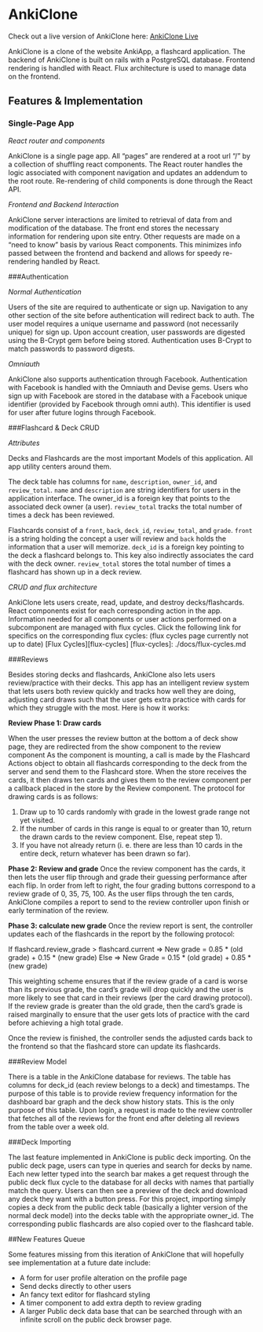 # AnkiClone

Check out a live version of AnkiClone here:
[AnkiClone Live][heroku]

[heroku]: https://anki-clone.herokuapp.com/#/auth?_k=2sv0x7

AnkiClone is a clone of the website AnkiApp, a flashcard application. The
backend of AnkiClone is built on rails with a PostgreSQL database. Frontend
rendering is handled with React. Flux architecture is used to manage data on the
frontend.

## Features & Implementation

### Single-Page App

*React router and components*

AnkiClone is a single page app. All “pages” are rendered at a root url “/” by a
collection of shuffling react components. The React router handles the logic
associated with component navigation and updates an addendum to the root route.
Re-rendering of child components is done through the React API.

*Frontend and Backend Interaction*

AnkiClone server interactions are limited to retrieval of data from and
modification of the database. The front end stores the necessary information for
rendering upon site entry. Other requests are made on a “need to know” basis by
various React components. This minimizes info passed between the frontend
and backend and allows for speedy re-rendering handled by React.

###Authentication

*Normal Authentication*

Users of the site are required to authenticate or sign up. Navigation to any
other section of the site before authentication will redirect back to auth. The
user model requires a unique username and password (not necessarily unique) for
sign up. Upon account creation, user passwords are digested using the B-Crypt
gem before being stored. Authentication uses B-Crypt to match passwords to
password digests.

*Omniauth*

AnkiClone also supports authentication through Facebook. Authentication with
Facebook is handled with the Omniauth and Devise gems. Users who sign up with
Facebook are stored in the database with a Facebook unique identifier (provided
by Facebook through omni auth). This identifier is used for user after future
logins through Facebook.

###Flashcard & Deck CRUD

*Attributes*

Decks and Flashcards are the most important Models of this application. All app
utility centers around them.

The deck table has columns for `name`, `description`, `owner_id`, and
`review_total`. `name` and `description` are string identifiers for users in the
application interface. The owner_id is a foreign key that points to the
associated deck owner (a user). `review_total` tracks the total number of times
a deck has been reviewed.

Flashcards consist of a `front`, `back`, `deck_id`, `review_total`, and `grade`.
`front` is a string holding the concept a user will review and `back` holds the
information that a user will memorize. `deck_id` is a foreign key pointing to
the deck a flashcard belongs to. This key also indirectly associates the card
with the deck owner. `review_total` stores the total number of times a flashcard
has shown up in a deck review.

*CRUD and flux architecture*

AnkiClone lets users create, read, update, and destroy decks/flashcards.
React components exist for each corresponding action in the app. Information
needed for all components or user actions performed on a subcomponent are
managed with flux cycles. Click the following link for specifics on the
corresponding flux cycles:
(flux cycles page currently not up to date)
[Flux Cycles][flux-cycles]
[flux-cycles]: ./docs/flux-cycles.md

###Reviews

Besides storing decks and flashcards, AnkiClone also lets users review/practice
with their decks. This app has an intelligent review system that lets users both
review quickly and tracks how well they are doing, adjusting card draws such
that the user gets extra practice with cards for which they struggle with the
most. Here is how it works:

**Review Phase 1: Draw cards**

When the user presses the review button at the bottom a of deck show page, they
are redirected from the show component to the review component As the component
is mounting, a call is made by the Flashcard Actions object to obtain all
flashcards corresponding to the deck from the server and send them to the
Flashcard store. When the store receives the cards, it then draws ten cards and
gives them to the review component per a callback placed in the store by the
Review component. The protocol for drawing cards is as follows:

1. Draw up to 10 cards randomly with grade in the lowest grade range not yet
   visited.
2. If the number of cards in this range is equal to or greater than 10, return
   the drawn cards to the review component. Else, repeat step 1).
3. If you have not already return (i. e. there are less than 10 cards in the
   entire deck, return whatever has been drawn so far).

**Phase 2: Review and grade**
Once the review component has the cards, it then lets the user flip through and
grade their guessing performance after each flip. In order from left to right,
the four grading buttons correspond to a review grade of 0, 35, 75, 100. As the
user flips through the ten cards, AnkiClone compiles a report to send to the
review controller upon finish or early termination of the review.

**Phase 3: calculate new grade**
Once the review report is sent, the controller updates each of the flashcards in
the report by the following protocol:

If flashcard.review_grade > flashcard.current
  => New grade = 0.85 * (old grade) + 0.15 * (new grade)
Else
  => New Grade = 0.15 * (old grade) + 0.85 * (new grade)

This weighting scheme ensures that if the review grade of a card is worse than
its previous grade, the card’s grade will drop quickly and the user is more
likely to see that card in their reviews (per the card drawing protocol). If the
review grade is greater than the old grade, then the card’s grade is raised
marginally to ensure that the user gets lots of practice with the card before
achieving a high total grade.

Once the review is finished, the controller sends the adjusted cards back to the
frontend so that the flashcard store can update its flashcards.

###Review Model

There is a table in the AnkiClone database for reviews. The table has columns
for deck_id (each review belongs to a deck) and timestamps. The purpose of this
table is to provide review frequency information for the dashboard bar graph and
the deck show history stats. This is the only purpose of this table. Upon login,
a request is made to the review controller that fetches all of the reviews for
the front end after deleting all reviews from the table over a week old.

###Deck Importing

The last feature implemented in AnkiClone is public deck importing. On the
public deck page, users can type in queries and search for decks by name. Each
new letter typed into the search bar makes a get request through the public deck
flux cycle to the database for all decks with names that partially match the
query. Users can then see a preview of the deck and download any deck they want
with a button press. For this project, importing simply copies a deck from the
public deck table (basically a lighter version of the normal deck model) into
the decks table with the appropriate owner_id. The corresponding public
flashcards are also copied over to the flashcard table.

##New Features Queue

Some features missing from this iteration of AnkiClone that will hopefully see
implementation at a future date include:

* A form for user profile alteration on the profile page
* Send decks directly to other users
* An fancy text editor for flashcard styling
* A timer component to add extra depth to review grading
* A larger Public deck data base that can be searched through with an infinite
  scroll on the public deck browser page.
